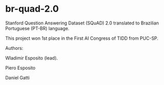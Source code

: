 # br-quad-2.0
Stanford Question Answering Dataset (SQuAD) 2.0 translated to Brazilian Portuguese (PT-BR) language. 

This project won 1st place in the First AI Congress of TIDD from PUC-SP.

Authors:<p>
Wladimir Esposito (lead).<p>
Piero Esposito <p>
Daniel Gatti<p>
